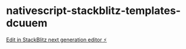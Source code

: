 # nativescript-stackblitz-templates-dcuuem

[Edit in StackBlitz next generation editor ⚡️](https://stackblitz.com/~/github.com/mohamedhamed777/nativescript-stackblitz-templates-dcuuem)